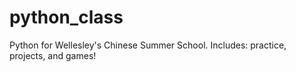 # python_class
Python for Wellesley's Chinese Summer School.
Includes: practice, projects, and games!
